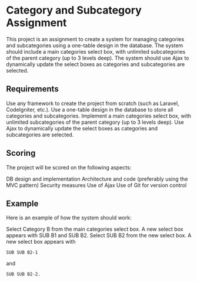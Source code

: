 # Category and Subcategory Assignment

This project is an assignment to create a system for managing categories and subcategories using a one-table design in
the database. The system should include a main categories select box, with unlimited subcategories of the parent
category (up to 3 levels deep). The system should use Ajax to dynamically update the select boxes as categories and
subcategories are selected.

## Requirements

Use any framework to create the project from scratch (such as Laravel, CodeIgniter, etc.).
Use a one-table design in the database to store all categories and subcategories.
Implement a main categories select box, with unlimited subcategories of the parent category (up to 3 levels deep).
Use Ajax to dynamically update the select boxes as categories and subcategories are selected.

## Scoring

The project will be scored on the following aspects:

DB design and implementation
Architecture and code (preferably using the MVC pattern)
Security measures
Use of Ajax
Use of Git for version control

## Example

Here is an example of how the system should work:

Select Category B from the main categories select box.
A new select box appears with SUB B1 and SUB B2.
Select SUB B2 from the new select box.
A new select box appears with

```
SUB SUB B2-1
 ```

and

```
SUB SUB B2-2.
```


